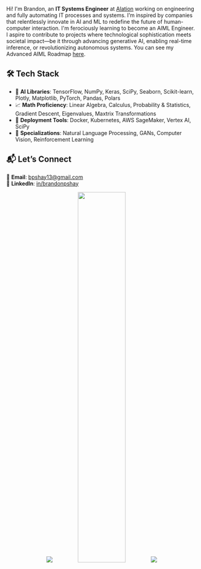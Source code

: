 Hi! I'm Brandon, an **IT Systems Engineer** at [Alation](https://www.alation.com) working on engineering and fully automating IT processes and systems. I’m inspired by companies that relentlessly innovate in AI and ML to redefine the future of human-computer interaction. I'm ferociously learning to become an AIML Engineer. I aspire to contribute to projects where technological sophistication meets societal impact—be it through advancing generative AI, enabling real-time inference, or revolutionizing autonomous systems. You can see my Advanced AIML Roadmap [here](https://docs.google.com/spreadsheets/d/1q5iVBfHr6-HQcOM_mwdrbnFgEtBaE7uYr9wKR5OvOlQ/edit?usp=sharing).

## 🛠️ Tech Stack
- 💾 **AI Libraries**: TensorFlow, NumPy, Keras, SciPy, Seaborn, Scikit-learn, Plotly, Matplotlib, PyTorch, Pandas, Polars
- 📈 **Math Proficiency**: Linear Algebra, Calculus, Probability & Statistics, Gradient Descent, Eigenvalues, Maxtrix Transformations
- 🚀 **Deployment Tools**: Docker, Kubernetes, AWS SageMaker, Vertex AI, SciPy
- 🌟 **Specializations**: Natural Language Processing, GANs, Computer Vision, Reinforcement Learning

## 📬 Let’s Connect
📧 **Email**: bpshay13@gmail.com      
📱 **LinkedIn**: [in/brandonpshay](HTTP://www.linkedin.com/in/brandonpshay)

<p align="center">
  <img height="auto" width="auto" src ="https://github-readme-stats.vercel.app/api/top-langs/?username=shadybad&layout=compact&theme=one_dark_pro&hide_border=true&langs_count=6&hide=jupyter%20notebook,tex,css,php&bg_color=00000000">
  <img height="50%" width="auto" src ="https://github-readme-stats.vercel.app/api?username=shadybad&show_icons=true&theme=one_dark_pro&hide_border=true&bg_color=00000000">
  <img src ="https://leetcard.jacoblin.cool/shadybad?ext=heatmap&theme=nord">
</p>
